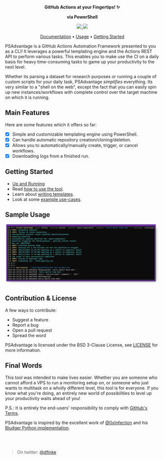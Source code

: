 <strong><p align="center">GitHub Actions at your Fingertips! ✨</p></strong>
<strong><p align="center">via PowerShell</p></strong>

<p align="center">
  <!-- <a href="https://python.org">
    <img src="https://img.shields.io/badge/Python-3.6+-green.svg?logo=python&style=flat-square">
  </a> -->
  <a href="https://twitter.com/dfinke">
    <img src="https://img.shields.io/badge/Twitter-@dfinke-blue.svg?logo=twitter&style=flat-square">
  </a>
  <a href="https://github.com/dfinke/PSAdvantage/blob/master/LICENSE">
    <img src="https://img.shields.io/badge/License-BSD%203%20Clause-orange.svg?logo=openbsd&style=flat-square">
  </a>
</p> 
 
<p align="center">
  <a href="https://github.com/dfinke/PSAdvantage/wiki">Documentation</a> •
  <a href="https://github.com/dfinke/PSAdvantage/wiki/Usage">Usage</a> •
  <a href="#getting-started">Getting Started</a>
</p>
PSAdvantage is a GitHub Actions Automation Framework presented to you as a CLI! It leverages a powerful templating engine and the Actions REST API to perform various tasks. This enables you to make use the CI on a daily basis for heavy time-consuming tasks to game up your productivity to the next level.

Whether its parsing a dataset for research purposes or running a couple of custom scripts for your daily task, PSAdvantage _simplifies_ everything. Its very similar to a "shell on the web", except the fact that you can easily spin up new instances/workflows with complete control over the target machine on which it is running.

## Main Features
Here are some features which it offers so far:
- [x] Simple and customizable templating engine using PowerShell.
- [x] Can handle automatic repository creation/cloning/deletion.
- [x] Allows you to automatically/manually create, trigger, or cancel workflows.
- [x] Downloading logs from a finished run.

## Getting Started

- [Up and Running](https://github.com/dfinke/PSAdvantage/wiki/Setup)
- Read [how to use the tool](https://github.com/dfinke/PSAdvantage/wiki/Usage).
- Learn about [writing templates](https://github.com/dfinke/PSAdvantage/wiki/Templates).
- Look at some [example use-cases](https://github.com/dfinke/PSAdvantage/wiki/Use-Cases).

## Sample Usage
![](/media/InvokeAdvantage.png)

## Contribution & License

A few ways to contribute:
- Suggest a feature
- Report a bug
- Open a pull request
- Spread the word

PSAdvantage is licensed under the BSD 3-Clause License, see [LICENSE](LICENSE) for more information.

## Final Words
This tool was intended to make lives easier. Whether you are someone who cannot afford a VPS to run a monitoring setup on, or someone who just wants to multitask on a wholly different level, this tool is for everyone. If you know what you're doing, an entirely new world of possibilities to level up your productivity waits ahead of you!

P.S.: It is entirely the end-users' responsibility to comply with [GitHub's Terms](https://docs.github.com/en/github/site-policy/github-additional-product-terms#5-actions-and-packages).


PSAdvantage is inspired by the excellent work of [@0xInfection](https://twitter.com/0xInfection) and his [Bludger Python implementation](https://github.com/0xInfection/Bludger).

<br/>
<br/>

> On twitter: [@dfinke](https://twitter.com/dfinke)